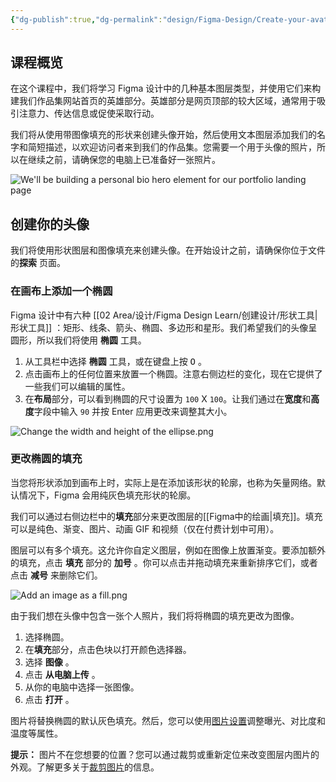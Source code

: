 ```yaml
---
{"dg-publish":true,"dg-permalink":"design/Figma-Design/Create-your-avatar-using-shapes-and-fills","permalink":"/design/Figma-Design/Create-your-avatar-using-shapes-and-fills/","metatags":{"description":"Before you start Who can use this feature","og:site_name":"DavonOs","og:title":"使用形状和填充创建你的头像","og:type":"article","og:url":"https://zuji.eu.org/design/Figma-Design/Create-your-avatar-using-shapes-and-fills","og:image":"https://help.figma.com/hc/theming_assets/01HZFG1N1QJPKABHT3PHQQ0J9J","og:image: width":"200","og:image: alt":"articlecover","og:locale":"zh_cn"},"tags":["Design/UI/Figma"],"dgShowInlineTitle":true,"created":"2025-08-03 20:32","updated":"2025-08-03 20:33"}
---
```


## 课程概览

在这个课程中，我们将学习 Figma 设计中的几种基本图层类型，并使用它们来构建我们作品集网站首页的英雄部分。英雄部分是网页顶部的较大区域，通常用于吸引注意力、传达信息或促使采取行动。

我们将从使用带图像填充的形状来创建头像开始，然后使用文本图层添加我们的名字和简短描述，以欢迎访问者来到我们的作品集。您需要一个用于头像的照片，所以在继续之前，请确保您的电脑上已准备好一张照片。

![We'll be building a personal bio hero element for our portfolio landing page](https://help.figma.com/hc/article_attachments/31702312399127)

## 创建你的头像

我们将使用形状图层和图像填充来创建头像。在开始设计之前，请确保你位于文件的**探索** 页面。

### 在画布上添加一个椭圆

Figma 设计中有六种 [[02 Area/设计/Figma Design Learn/创建设计/形状工具\|形状工具]] ：矩形、线条、箭头、椭圆、多边形和星形。我们希望我们的头像呈圆形，所以我们将使用 **椭圆** 工具。

1. 从工具栏中选择 **椭圆** 工具，或在键盘上按 <kbd>O</kbd> 。
2. 点击画布上的任何位置来放置一个椭圆。注意右侧边栏的变化，现在它提供了一些我们可以编辑的属性。
3. 在**布局**部分，可以看到椭圆的尺寸设置为 `100` X `100`。让我们通过在**宽度**和**高度**字段中输入 `90` 并按 Enter 应用更改来调整其大小。

![Change the width and height of the ellipse.png](https://help.figma.com/hc/article_attachments/31716235697815)

### 更改椭圆的填充

当您将形状添加到画布上时，实际上是在添加该形状的轮廓，也称为矢量网络。默认情况下，Figma 会用纯灰色填充形状的轮廓。

我们可以通过右侧边栏中的**填充**部分来更改图层的[[Figma中的绘画\|填充]]。填充可以是纯色、渐变、图片、动画 GIF 和视频（仅在付费计划中可用）。

图层可以有多个填充。这允许你自定义图层，例如在图像上放置渐变。要添加额外的填充，点击 **填充** 部分的 **加号** 。你可以点击并拖动填充来重新排序它们，或者点击 **减号** 来删除它们。

![Add an image as a fill.png](https://help.figma.com/hc/article_attachments/30929005159959)

由于我们想在头像中包含一张个人照片，我们将将椭圆的填充更改为图像。

1. 选择椭圆。
2. 在**填充**部分，点击色块以打开颜色选择器。
3. 选择 **图像** 。
4. 点击 **从电脑上传** 。
5. 从你的电脑中选择一张图像。
6. 点击 **打开** 。

图片将替换椭圆的默认灰色填充。然后，您可以使用[图片设置](https://help.figma.com/hc/en-us/articles/360041098433-Adjust-the-properties-of-an-image#h_01J1B9T355VR9YT9RKC13RV4BX)调整曝光、对比度和温度等属性。

**提示：** 图片不在您想要的位置？您可以通过裁剪或重新定位来改变图层内图片的外观。了解更多关于[裁剪图片](https://help.figma.com/hc/en-us/articles/360040675194-Crop-an-image)的信息。